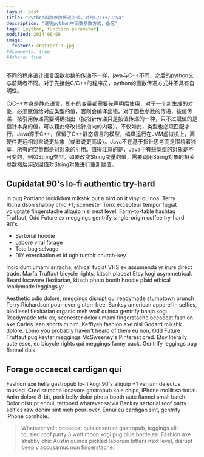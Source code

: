 ```yaml
---
layout: post
title: "Python函数参数传递方式，对比C/C++/Java"
description: "说明python中函数参数方式，备忘"
tags: [python, function parameter]
modified: 2014-06-08
image:
  feature: abstract-1.jpg
##comments: true
##share: true
---
```


不同的程序设计语言函数参数的传递不一样，java与C++不同，之后的python又与前两者不同。对于先接触C/C++的程序员，python的函数传递方式并不具有自明性。

C/C++本身是静态语言，所有的变量都需要先声明后使用，对于一个新生成的对象，必须赋值给对应类型的值，否则会编译出错。对于函数参数的传递，按值传递、按引用传递需要明确指出（按指针传递只是按值传递的一种，只不过赋值的是指针本身的值，可以藉此修改指针指向的内容），不仅如此，类型也必须匹配才行。Java源于C++，保留了C++静态语言的模型，编译运行在JVM虚拟机上，离硬件更远相对来说更抽象（或者说更高级）。Java不在基于指针思考而是围绕着独享，所有的变量都是对对象的引用。值得注意的是，Java中有些类型的对象是不可变的，例如String类型，如要改变String变量的值，需要调用String对象的相关参数然后用返回值对String对象进行重新赋值。

## Cupidatat 90's lo-fi authentic try-hard

In pug Portland incididunt mlkshk put a bird on it vinyl quinoa. Terry Richardson shabby chic +1, scenester Tonx excepteur tempor fugiat voluptate fingerstache aliquip nisi next level. Farm-to-table hashtag Truffaut, Odd Future ex meggings gentrify single-origin coffee try-hard 90's. 

* Sartorial hoodie
* Labore viral forage
* Tote bag selvage
* DIY exercitation et id ugh tumblr church-key

Incididunt umami sriracha, ethical fugiat VHS ex assumenda yr irure direct trade. Marfa Truffaut bicycle rights, kitsch placeat Etsy kogi asymmetrical. Beard locavore flexitarian, kitsch photo booth hoodie plaid ethical readymade leggings yr.

Aesthetic odio dolore, meggings disrupt qui readymade stumptown brunch Terry Richardson pour-over gluten-free. Banksy american apparel in selfies, biodiesel flexitarian organic meh wolf quinoa gentrify banjo kogi. Readymade tofu ex, scenester dolor umami fingerstache occaecat fashion axe Carles jean shorts minim. Keffiyeh fashion axe nisi Godard mlkshk dolore. Lomo you probably haven't heard of them eu non, Odd Future Truffaut pug keytar meggings McSweeney's Pinterest cred. Etsy literally aute esse, eu bicycle rights qui meggings fanny pack. Gentrify leggings pug flannel duis.

## Forage occaecat cardigan qui

Fashion axe hella gastropub lo-fi kogi 90's aliquip +1 veniam delectus tousled. Cred sriracha locavore gastropub kale chips, iPhone mollit sartorial. Anim dolore 8-bit, pork belly dolor photo booth aute flannel small batch. Dolor disrupt ennui, tattooed whatever salvia Banksy sartorial roof party selfies raw denim sint meh pour-over. Ennui eu cardigan sint, gentrify iPhone cornhole. 

> Whatever velit occaecat quis deserunt gastropub, leggings elit tousled roof party 3 wolf moon kogi pug blue bottle ea. Fashion axe shabby chic Austin quinoa pickled laborum bitters next level, disrupt deep v accusamus non fingerstache.

